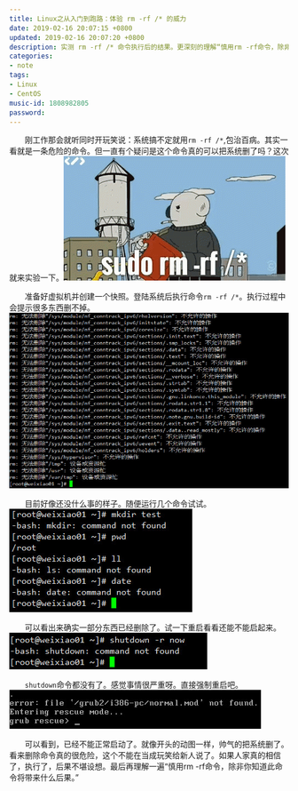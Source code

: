 ```yaml
---
title: Linux之从入门到跑路：体验 rm -rf /* 的威力
date: 2019-02-16 20:07:15 +0800
updated: 2019-02-16 20:07:20 +0800
description: 实测 rm -rf /* 命令执行后的结果。更深刻的理解“慎用rm -rf命令，除非你知道此命令将带来什么后果。”
categories: 
- note
tags: 
- Linux
- CentOS
music-id: 1808982805
password: 
---
```

　　刚工作那会就听同时开玩笑说：系统搞不定就用```rm -rf /*```,包治百病。其实一看就是一条危险的命令。但一直有个疑问是这个命令真的可以把系统删了吗？这次就来实验一下。![](/md_images/2019-02-17-article/1.gif)

　　准备好虚拟机并创建一个快照。登陆系统后执行命令```rm -rf /*```。执行过程中会提示很多东西删不掉。![](/md_images/2019-02-17-article/2.jpg)

　　目前好像还没什么事的样子。随便运行几个命令试试。![](/md_images/2019-02-17-article/3.jpg)

　　可以看出来确实一部分东西已经删除了。试一下重启看看还能不能启起来。![](/md_images/2019-02-17-article/4.jpg)

　　```shutdown```命令都没有了。感觉事情很严重呀。直接强制重启吧。![](/md_images/2019-02-17-article/5.jpg)

　　可以看到，已经不能正常启动了。就像开头的动图一样，帅气的把系统删了。看来删除命令真的很危险，这个不能在当成玩笑给新人说了。如果人家真的相信了，执行了，后果不堪设想。最后再理解一遍“慎用rm -rf命令，除非你知道此命令将带来什么后果。”